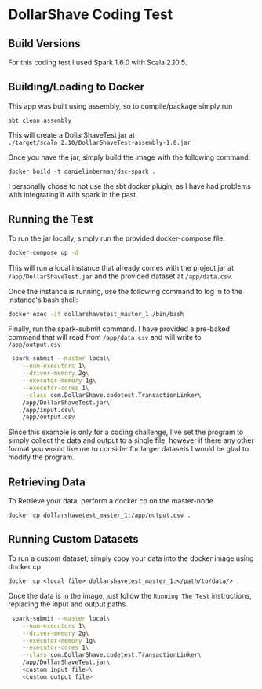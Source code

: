 # DollarShave Coding Test



## Build Versions

For this coding test I used Spark 1.6.0 with Scala 2.10.5.

## Building/Loading to Docker


This app was built using assembly, so to compile/package simply run
```
sbt clean assembly
```

This will create a DollarShaveTest jar at `./target/scala_2.10/DollarShaveTest-assembly-1.0.jar`

Once you have the jar, simply build the image with the following command:
```
docker build -t danielimberman/dsc-spark .
```

I personally chose to not use the sbt docker plugin, as I have had problems with integrating it with spark in the past.


## Running the Test

To run the jar locally, simply run the provided docker-compose file:

```bash
docker-compose up -d
```

This will run a local instance that already comes with the project jar at `/app/DollarShaveTest.jar` and the provided dataset at `/app/data.csv`.



Once the instance is running, use the following command to log in to the instance's bash shell:
```bash
docker exec -it dollarshavetest_master_1 /bin/bash
```

Finally, run the spark-submit command. I have provided a pre-baked command that will read from `/app/data.csv` and will write to `/app/output.csv`

```bash
 spark-submit --master local\
 	--num-executors 1\
 	--driver-memory 2g\
    --executor-memory 1g\
    --executor-cores 1\
    --class com.DollarShave.codetest.TransactionLinker\
    /app/DollarShaveTest.jar\
    /app/input.csv\
    /app/output.csv
```

Since this example is only for a coding challenge, I've set the program to simply collect the data and output to a single file, however if there any other format you would like me to consider for larger datasets I would be glad to modify the program.

## Retrieving Data
To Retrieve your data, perform a docker cp on the master-node
```
docker cp dollarshavetest_master_1:/app/output.csv .
```

## Running Custom Datasets
To run a custom dataset, simply copy your data into the docker image using docker cp

```
docker cp <local file> dollarshavetest_master_1:</path/to/data/> .
```

Once the data is in the image, just follow the `Running The Test` instructions, replacing  the input and output paths.

```bash
 spark-submit --master local\
 	--num-executors 1\
 	--driver-memory 2g\
    --executor-memory 1g\
    --executor-cores 1\
    --class com.DollarShave.codetest.TransactionLinker\
    /app/DollarShaveTest.jar\
    <custom input file>\
    <custom output file>
```